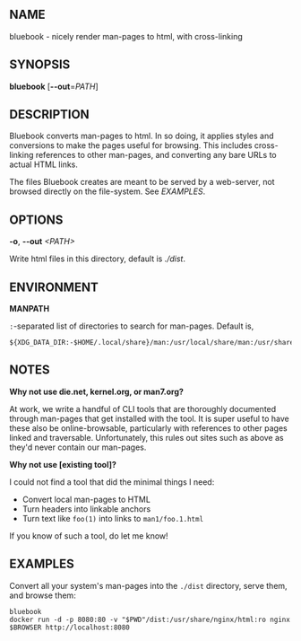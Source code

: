 ## NAME

bluebook - nicely render man-pages to html, with cross-linking

## SYNOPSIS

**bluebook** [**\--out**=*PATH*]

## DESCRIPTION

Bluebook converts man-pages to html. In so doing, it applies styles and
conversions to make the pages useful for browsing. This includes cross-linking
references to other man-pages, and converting any bare URLs to actual HTML
links.

The files Bluebook creates are meant to be served by a web-server, not browsed
directly on the file-system. See _EXAMPLES_.

## OPTIONS

**\-o**, **\--out** _<PATH\>_

Write html files in this directory, default is _./dist_.

## ENVIRONMENT

**MANPATH**

`:`-separated list of directories to search for man-pages. Default is,

```
${XDG_DATA_DIR:-$HOME/.local/share}/man:/usr/local/share/man:/usr/share/man
```

## NOTES

**Why not use die.net, kernel.org, or man7.org?**

At work, we write a handful of CLI tools that are thoroughly documented through
man-pages that get installed with the tool. It is super useful to have these
also be online-browsable, particularly with references to other pages linked and
traversable. Unfortunately, this rules out sites such as above as they'd never
contain our man-pages.

**Why not use [existing tool]?**

I could not find a tool that did the minimal things I need:

- Convert local man-pages to HTML
- Turn headers into linkable anchors
- Turn text like `foo(1)` into links to `man1/foo.1.html`

If you know of such a tool, do let me know!

## EXAMPLES

Convert all your system's man-pages into the `./dist` directory, serve them, and
browse them:

```
bluebook
docker run -d -p 8080:80 -v "$PWD"/dist:/usr/share/nginx/html:ro nginx
$BROWSER http://localhost:8080
```
